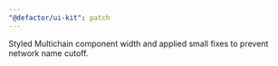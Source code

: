 ```yaml
---
"@defactor/ui-kit": patch
---
```


Styled Multichain component width and applied small fixes to prevent network name cutoff.
